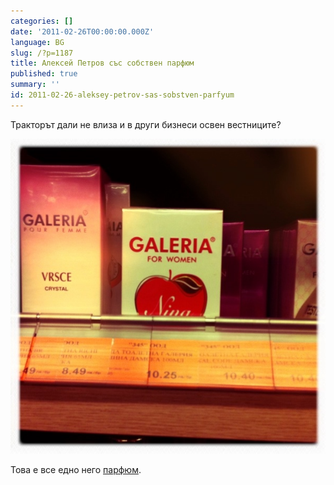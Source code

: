```yaml
---
categories: []
date: '2011-02-26T00:00:00.000Z'
language: BG
slug: /?p=1187
title: Алексей Петров със собствен парфюм
published: true
summary: ''
id: 2011-02-26-aleksey-petrov-sas-sobstven-parfyum
---
```


Тракторът дали не влиза и в други бизнеси освен вестниците?

![](https://raw.githubusercontent.com/kirilchristov/blog_images/main/2011/02/20110226-125029.jpg)

 Това е все едно него [парфюм](http://www.shine.bg).
